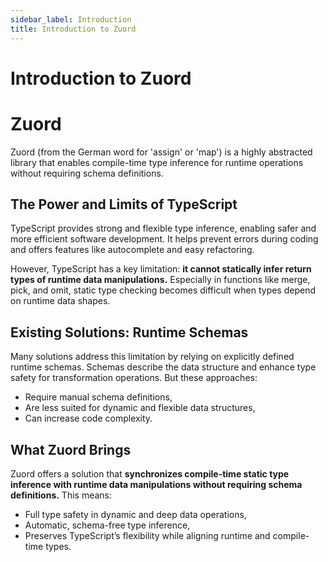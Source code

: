 ```yaml
---
sidebar_label: Introduction
title: Introduction to Zuord
---
```


# Introduction to Zuord

# Zuord

Zuord (from the German word for 'assign' or 'map') is a highly abstracted library that enables compile-time type inference for runtime operations without requiring schema definitions.

## The Power and Limits of TypeScript

TypeScript provides strong and flexible type inference, enabling safer and more efficient software development. It helps prevent errors during coding and offers features like autocomplete and easy refactoring.

However, TypeScript has a key limitation: **it cannot statically infer return types of runtime data manipulations.** Especially in functions like merge, pick, and omit, static type checking becomes difficult when types depend on runtime data shapes.

## Existing Solutions: Runtime Schemas

Many solutions address this limitation by relying on explicitly defined runtime schemas. Schemas describe the data structure and enhance type safety for transformation operations. But these approaches:

- Require manual schema definitions,  
- Are less suited for dynamic and flexible data structures,  
- Can increase code complexity.

## What Zuord Brings

Zuord offers a solution that **synchronizes compile-time static type inference with runtime data manipulations without requiring schema definitions.** This means:

- Full type safety in dynamic and deep data operations,  
- Automatic, schema-free type inference,  
- Preserves TypeScript’s flexibility while aligning runtime and compile-time types.